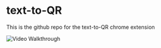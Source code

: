 # text-to-QR
 This is the github repo for the text-to-QR chrome extension

<img src='https://i.imgur.com/mvGNvn1.gif' title='Video Walkthrough' width='' alt='Video Walkthrough' />
